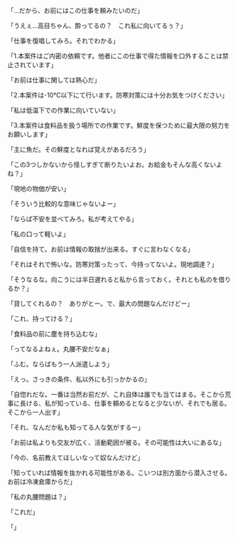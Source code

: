 「…だから、お前にはこの仕事を頼みたいのだ」

「うえぇ…高目ちゃん、酔ってるの？　これ私に向いてるぅ？」

「仕事を復唱してみろ。それでわかる」

「1.本案件はご内密の依頼です。他者にこの仕事で得た情報を口外することは禁止されています」

「お前は仕事に関しては熱心だ」

「2.本案件は-10℃以下にて行います。防寒対策には十分お気をつけください」

「私は低温下での作業に向いていない」

「3.本案件は食料品を扱う場所での作業です。鮮度を保つために最大限の努力をお願いします」

「主に魚だ。その鮮度となれば覚えがあるだろう」

「この3つしかないから怪しすぎて断りたいよお。お給金もそんな高くないよね？」

「現地の物価が安い」

「そういう比較的な意味じゃないよー」

「ならば不安を並べてみろ。私が考えてやる」

「私の口って軽いよ」

「自信を持て。お前は情報の取捨が出来る。すぐに言わなくなる」

「それはそれで怖いな。防寒対策ったって、今持ってないよ。現地調達？」

「そうなるな。向こうには半日遅れると私から言っておく。それとも私のを借りるか？」

「貸してくれるの？　ありがとー。で、最大の問題なんだけどー」

「これ、持ってける？」

「食料品の前に塵を持ち込むな」

「ってなるよねぇ。丸腰不安だなぁ」

「ふむ。ならばもう一人派遣しよう」

「えっ。さっきの条件、私以外にも引っかかるの」

「自惚れだな。一番は当然お前だが、これ自体は誰でも当てはまる。そこから荒事に長ける、私が知っている、仕事を頼めるとなると少ないが、それでも居る。そこから一人出す」

「それ、なんだか私も知ってる人な気がするー」

「お前は私よりも交友が広く、活動範囲が被る。その可能性は大いにあるな」

「今の、名前教えてほしいなって奴なんだけど」

「知っていれば情報を抜かれる可能性がある。こいつは別方面から潜入させる。お前は冷凍倉庫からだ」

「私の丸腰問題は？」

「これだ」

「」









